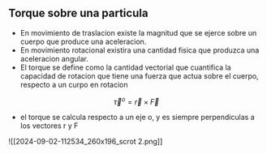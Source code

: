 ## Torque sobre una particula

- En movimiento de traslacion existe la magnitud que se ejerce sobre un cuerpo que produce una aceleracion.
- En movimiento rotacional existira una cantidad fisica que produzca una aceleracion angular.
- El torque se define como la cantidad vectorial que cuantifica la capacidad de rotacion que tiene una fuerza que actua sobre el cuerpo, respecto a un curpo en rotacion

$$\vec{\tau}^{o} = \vec{r} \times \vec{F}$$
- el torque se calcula respecto a un eje o, y es siempre perpendiculas a los vectores r y F

 ![[2024-09-02-112534_260x196_scrot 2.png]]


 